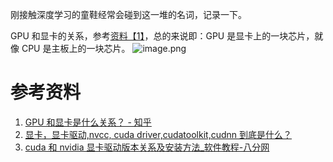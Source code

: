 刚接触深度学习的童鞋经常会碰到这一堆的名词，记录一下。

GPU 和显卡的关系，参考[资料【1】](https://www.zhihu.com/question/28422454)，总的来说即：GPU 是显卡上的一块芯片，就像 CPU 是主板上的一块芯片。
![image.png](https://cdn.nlark.com/yuque/0/2023/png/126032/1676279712604-1c914c5d-f215-44b1-9942-39c614b33a84.png#averageHue=%23b9b9b4&clientId=ue646b4f6-b1b9-4&from=paste&id=uf437d7e7&originHeight=360&originWidth=508&originalType=url&ratio=1&rotation=0&showTitle=false&size=225686&status=done&style=none&taskId=ua1a41d90-773c-4663-9471-b7c91fd99d2&title=)

# 参考资料

1. [GPU 和显卡是什么关系？ - 知乎](https://www.zhihu.com/question/28422454)
2. [显卡，显卡驱动,nvcc, cuda driver,cudatoolkit,cudnn 到底是什么？](https://zhuanlan.zhihu.com/p/91334380)
3. [cuda 和 nvidia 显卡驱动版本关系及安装方法\_软件教程-八分网](http://www.8fe.com/jiaocheng/2376.html)
